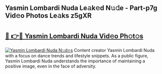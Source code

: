 ## Yasmin Lombardi Nuda Le𝚊k𝚎d N𝚞𝚍e - Part-p7g Vid𝚎o Photos Le𝚊ks z5gXR

# <h2><a href="http://fbea864.evod.top/?m=Yasmin+Lombardi+Nuda">🔗 👉🔴 Yasmin Lombardi Nuda Vid𝚎o Ph𝚘t𝚘s</a></h2>

[![Yasmin Lombardi Nuda N𝚞d𝚎s](https://i.imgur.com/8V9OHl7.gif)](http://fbea864.evod.top/?m=Yasmin+Lombardi+Nuda)
Content creator Yasmin Lombardi Nuda with a focus on dance trends and lifestyle snippets. As a public figure, Yasmin Lombardi Nuda understands the importance of maintaining a positive image, even in the face of adversity. 
